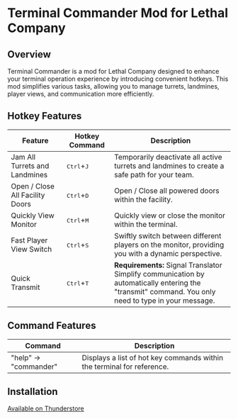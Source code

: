 # Terminal Commander Mod for Lethal Company

## Overview

Terminal Commander is a mod for Lethal Company designed to enhance your terminal operation experience by introducing convenient hotkeys. This mod simplifies various tasks, allowing you to manage turrets, landmines, player views, and communication more efficiently.

## Hotkey Features

| Feature                          | Hotkey Command                 | Description                                                                                            |
|----------------------------------|----------------------|--------------------------------------------------------------------------------------------------------|
| Jam All Turrets and Landmines    | <kbd>Ctrl</kbd>+<kbd>J</kbd> | Temporarily deactivate all active turrets and landmines to create a safe path for your team.           |
| Open / Close All Facility Doors   | <kbd>Ctrl</kbd>+<kbd>D</kbd> | Open / Close all powered doors within the facility.                                                    |
| Quickly View Monitor              | <kbd>Ctrl</kbd>+<kbd>M</kbd> | Quickly view or close the monitor within the terminal.                                                  |
| Fast Player View Switch           | <kbd>Ctrl</kbd>+<kbd>S</kbd> | Swiftly switch between different players on the monitor, providing you with a dynamic perspective.     |
| Quick Transmit                    | <kbd>Ctrl</kbd>+<kbd>T</kbd> | **Requirements:** Signal Translator <br> Simplify communication by automatically entering the "transmit" command. You only need to type in your message. |

## Command Features

| Command                         | Description                                                                                            |
|----------------------------------|--------------------------------------------------------------------------------------------------------|
| "help" -> "commander"    | Displays a list of hot key commands within the terminal for reference.           |

## Installation

[Available on Thunderstore](https://thunderstore.io/c/lethal-company/p/Tronald/TerminalCommander/)
